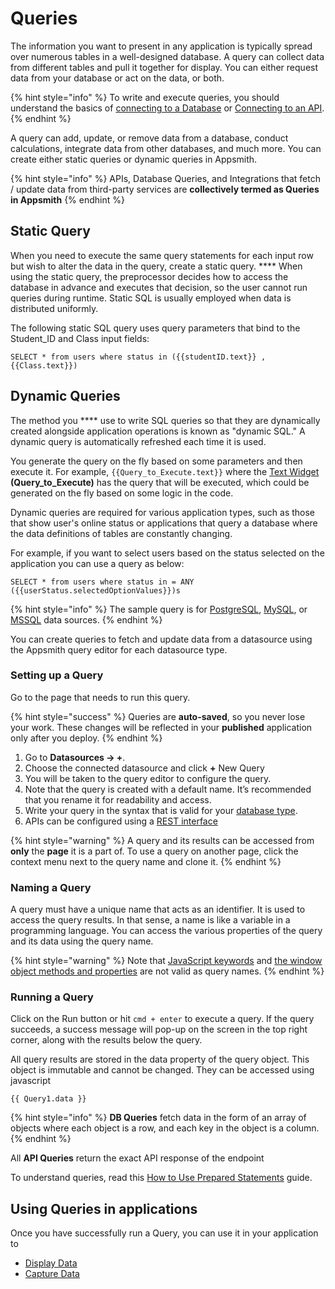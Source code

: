 # Queries

The information you want to present in any application is typically spread over numerous tables in a well-designed database. A query can collect data from different tables and pull it together for display. You can either request data from your database or act on the data, or both.&#x20;

{% hint style="info" %}
To write and execute queries, you should understand the basics of [connecting to a Database](../../connecting-to-data-sources/connecting-to-databases.md) or [Connecting to an API](../../connecting-to-data-sources/authentication/connect-to-apis.md).
{% endhint %}

A query can add, update, or remove data from a database, conduct calculations, integrate data from other databases, and much more. You can create either static queries or dynamic queries in Appsmith.

{% hint style="info" %}
APIs, Database Queries, and Integrations that fetch / update data from third-party services are **collectively termed as Queries in Appsmith**
{% endhint %}

## **Static Query**

When you need to execute the same query statements for each input row but wish to alter the data in the query, create a static query. **** When using the static query, the preprocessor decides how to access the database in advance and executes that decision, so the user cannot run queries during runtime. Static SQL is usually employed when data is distributed uniformly.

The following static SQL query uses query parameters that bind to the Student\_ID and Class input fields:

```
SELECT * from users where status in ({{studentID.text}} , {{Class.text}})
```

## Dynamic Queries &#x20;

The method you **** use to write SQL queries so that they are dynamically created alongside application operations is known as "dynamic SQL." A dynamic query is automatically refreshed each time it is used.

You generate the query on the fly based on some parameters and then execute it. For example, `{{Query_to_Execute.text}}` where the [Text Widget](../../../reference/widgets/text.md) **(Query\_to\_Execute)** has the query that will be executed, which could be generated on the fly based on some logic in the code.

Dynamic queries are required for various application types, such as those that show user's online status or applications that query a database where the data definitions of tables are constantly changing.

For example, if you want to select users based on the status selected on the application you can use a query as below:

```
SELECT * from users where status in = ANY ({{userStatus.selectedOptionValues}})s
```

{% hint style="info" %}
The sample query is for [PostgreSQL](../../../reference/datasources/querying-postgres.md), [MySQL](../../../reference/datasources/querying-mysql.md), or [MSSQL](../../../reference/datasources/querying-mssql.md) data sources.
{% endhint %}

You can create queries to fetch and update data from a datasource using the Appsmith query editor for each datasource type.&#x20;

### **Setting up a Query**

Go to the page that needs to run this query.

{% hint style="success" %}
Queries are **auto-saved**, so you never lose your work. These changes will be reflected in your **published** application only after you deploy.
{% endhint %}

1. Go to **Datasources → +**.
2. Choose the connected datasource and click **+** New Query
3. You will be taken to the query editor to configure the query.
4. Note that the query is created with a default name. It’s recommended that you rename it for readability and access.
5. Write your query in the syntax that is valid for your [database type](../../connecting-to-data-sources/connecting-to-databases.md#supported-databases).
6. APIs can be configured using a [REST interface](../../connecting-to-data-sources/authentication/connect-to-apis.md)

{% hint style="warning" %}
A query and its results can be accessed from **only** the **page** it is a part of. To use a query on another page, click the context menu next to the query name and clone it.
{% endhint %}

### **Naming a Query**

A query must have a unique name that acts as an identifier. It is used to access the query results. In that sense, a name is like a variable in a programming language. You can access the various properties of the query and its data using the query name.

{% hint style="warning" %}
Note that [JavaScript keywords](https://www.w3schools.com/js/js\_reserved.asp) and [the window object methods and properties](https://www.w3schools.com/jsref/obj\_window.asp) are not valid as query names.
{% endhint %}

### **Running a Query**

Click on the Run button or hit `cmd + enter` to execute a query. If the query succeeds, a success message will pop-up on the screen in the top right corner, along with the results below the query.

All query results are stored in the data property of the query object. This object is immutable and cannot be changed. They can be accessed using javascript

```
{{ Query1.data }}
```

{% hint style="info" %}
**DB Queries** fetch data in the form of an array of objects where each object is a row, and each key in the object is a column.
{% endhint %}

All **API Queries** return the exact API response of the endpoint

To understand queries, read this [How to Use Prepared Statements](../../../learning-and-resources/how-to-guides/how-to-use-prepared-statements.md) guide.

## Using Queries in applications

Once you have successfully run a Query, you can use it in your application to

* [Display Data](../displaying-data-read/)
* [Capture Data](../capturing-data-write/)
